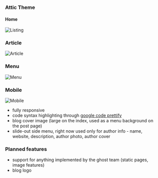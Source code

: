 ### Attic Theme

#### Home
![Listing](http://i.imgur.com/g5Jn3pc.png)

### Article
![Article](http://i.imgur.com/97u6Trk.png)

### Menu
![Menu](http://i.imgur.com/mwpADym.png)

### Mobile
![Mobile](http://i.imgur.com/dXkcjFV.png)

* fully responsive
* code syntax highlighting through [google code prettify](https://code.google.com/p/google-code-prettify/)
* blog cover image (large on the index, used as a menu background on the post page)
* slide-out side menu, right now used only for author info - name, website, description, author photo, author cover

### Planned features

* support for anything implemented by the ghost team (static pages, image features)
* blog logo
